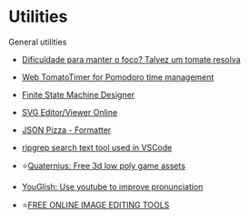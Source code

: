 # Utilities
General utilities

- [Dificuldade para manter o foco? Talvez um tomate resolva](https://drgarcia1986.wordpress.com/2013/03/22/dificuldade-para-manter-o-foco-talvez-um-tomate-resolva/)
- [Web TomatoTimer for Pomodoro time management](https://tomato-timer.com/)

- [Finite State Machine Designer](http://madebyevan.com/fsm/)
- [SVG Editor/Viewer Online](https://www.freecodeformat.com/svg-editor.php)
- [JSON Pizza - Formatter](https://json.pizza/)
- [ripgrep search text tool used in VSCode](https://blog.burntsushi.net/ripgrep/)

- :star:[Quaternius: Free 3d low poly game assets](http://quaternius.com/assets.html)

- [YouGlish: Use youtube to improve pronunciation](https://youglish.com/)
- :star:[FREE ONLINE IMAGE EDITING TOOLS](https://imageonline.co/)
